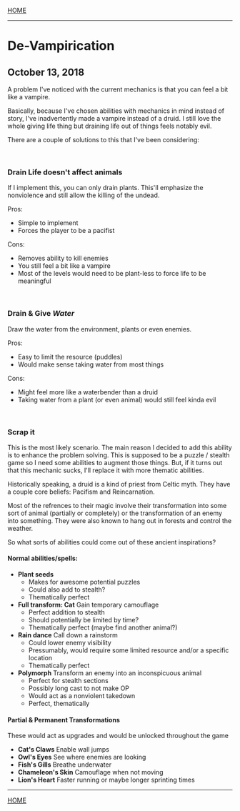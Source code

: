 
[HOME](https://avijr.com)

---

# De-Vampirication
## October 13, 2018

A problem I've noticed with the current mechanics is that you can feel a bit like a vampire.

Basically, because I've chosen abilities with mechanics in mind instead of story, I've inadvertently made a vampire instead of a druid. I still love the whole giving life thing but draining life out of things feels notably evil.

There are a couple of solutions to this that I've been considering:

<br/>

### Drain Life doesn't affect animals

If I implement this, you can only drain plants. This'll emphasize the nonviolence and still allow the killing of the undead.

Pros:
- Simple to implement
- Forces the player to be a pacifist

Cons:
- Removes ability to kill enemies
- You still feel a bit like a vampire
- Most of the levels would need to be plant-less to force life to be meaningful

<br/>

### Drain & Give *Water*

Draw the water from the environment, plants or even enemies.

Pros:
- Easy to limit the resource (puddles)
- Would make sense taking water from most things

Cons:
- Might feel more like a waterbender than a druid
- Taking water from a plant (or even animal) would still feel kinda evil

<br/>

### Scrap it

This is the most likely scenario. The main reason I decided to add this ability is to enhance the problem solving. This is supposed to be a puzzle / stealth game so I need some abilities to augment those things. But, if it turns out that this mechanic sucks, I'll replace it with more thematic abilities.

Historically speaking, a druid is a kind of priest from Celtic myth. They have a couple core beliefs: Pacifism and Reincarnation.

Most of the refrences to their magic involve their transformation into some sort of animal (partially or completely) or the transformation of an enemy into something. They were also known to hang out in forests and control the weather.

So what sorts of abilities could come out of these ancient inspirations?

#### Normal abilities/spells:
- **Plant seeds**
  - Makes for awesome potential puzzles
  - Could also add to stealth?
  - Thematically perfect
- **Full transform: Cat** Gain temporary camouflage
  - Perfect addition to stealth
  - Should potentially be limited by time?
  - Thematically perfect (maybe find another animal?)
- **Rain dance** Call down a rainstorm
  - Could lower enemy visibility
  - Pressumably, would require some limited resource and/or a specific location
  - Thematically perfect
- **Polymorph** Transform an enemy into an inconspicuous animal
  - Perfect for stealth sections
  - Possibly long cast to not make OP
  - Would act as a nonviolent takedown
  - Perfect, thematically
  
#### Partial & Permanent Transformations
These would act as upgrades and would be unlocked throughout the game
- **Cat's Claws** Enable wall jumps
- **Owl's Eyes** See where enemies are looking
- **Fish's Gills** Breathe underwater
- **Chameleon's Skin** Camouflage when not moving
- **Lion's Heart** Faster running or maybe longer sprinting times


---

[HOME](https://avijr.com)
